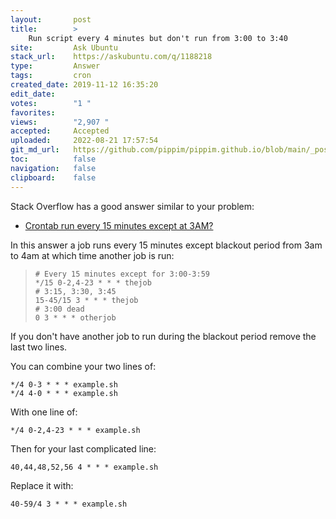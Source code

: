 ```yaml
---
layout:       post
title:        >
    Run script every 4 minutes but don't run from 3:00 to 3:40
site:         Ask Ubuntu
stack_url:    https://askubuntu.com/q/1188218
type:         Answer
tags:         cron
created_date: 2019-11-12 16:35:20
edit_date:    
votes:        "1 "
favorites:    
views:        "2,907 "
accepted:     Accepted
uploaded:     2022-08-21 17:57:54
git_md_url:   https://github.com/pippim/pippim.github.io/blob/main/_posts/2019/2019-11-12-Run-script-every-4-minutes-but-don_t-run-from-3_00-to-3_40.md
toc:          false
navigation:   false
clipboard:    false
---
```


Stack Overflow has a good answer similar to your problem:

- [Crontab run every 15 minutes except at 3AM?](https://stackoverflow.com/questions/8764150/crontab-run-every-15-minutes-except-at-3am/8764193)

In this answer a job runs every 15 minutes except blackout period from 3am to 4am at which time another job is run:

>     # Every 15 minutes except for 3:00-3:59  
>     */15 0-2,4-23 * * * thejob  
>     # 3:15, 3:30, 3:45  
>     15-45/15 3 * * * thejob  
>     # 3:00 dead  
>     0 3 * * * otherjob  

If you don't have another job to run during the blackout period remove the last two lines.

You can combine your two lines of:

``` 
*/4 0-3 * * * example.sh
*/4 4-0 * * * example.sh
```

With one line of:

``` 
*/4 0-2,4-23 * * * example.sh
```

Then for your last complicated line:

``` 
40,44,48,52,56 4 * * * example.sh
```

Replace it with:

``` 
40-59/4 3 * * * example.sh
```

